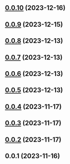 

## [0.0.10](https://github.com/Zohran14/snapquiz/compare/0.0.9...0.0.10) (2023-12-16)

## [0.0.9](https://github.com/Zohran14/snapquiz/compare/0.0.8...0.0.9) (2023-12-15)

## [0.0.8](https://github.com/Zohran14/snapquiz/compare/0.0.7...0.0.8) (2023-12-13)

## [0.0.7](https://github.com/Zohran14/snapquiz/compare/0.0.6...0.0.7) (2023-12-13)

## [0.0.6](https://github.com/Zohran14/snapquiz/compare/0.0.5...0.0.6) (2023-12-13)

## [0.0.5](https://github.com/Zohran14/snapquiz/compare/0.0.1...0.0.5) (2023-12-13)

## [0.0.4](https://github.com/safekids-ai/snapquiz/compare/0.0.3...0.0.4) (2023-11-17)

## [0.0.3](https://github.com/safekids-ai/snapquiz/compare/0.0.2...0.0.3) (2023-11-17)

## [0.0.2](https://github.com/safekids-ai/snapquiz/compare/0.0.1...0.0.2) (2023-11-17)

## 0.0.1 (2023-11-16)
